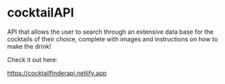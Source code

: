 # cocktailAPI
API that allows the user to search through an extensive data base for the cocktails of their choice, 
complete with images and instructions on how to make the drink!

Check it out here:


https://cocktailfinderapi.netlify.app
